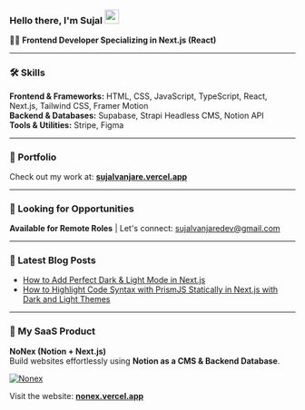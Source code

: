 ### Hello there, I'm Sujal <img src="https://media.giphy.com/media/hvRJCLFzcasrR4ia7z/giphy.gif" width="25px" height="25px">

👨‍💻 **Frontend Developer Specializing in Next.js (React)**  

---

### 🛠️ Skills  
**Frontend & Frameworks:** HTML, CSS, JavaScript, TypeScript, React, Next.js, Tailwind CSS, Framer Motion  
**Backend & Databases:** Supabase, Strapi Headless CMS, Notion API  
**Tools & Utilities:** Stripe, Figma  

---

### 🚀 Portfolio  
Check out my work at: [**sujalvanjare.vercel.app**](https://sujalvanjare.vercel.app)  

---

### 💼 Looking for Opportunities  
**Available for Remote Roles** | Let's connect: [sujalvanjaredev@gmail.com](mailto:sujalvanjaredev@gmail.com)  

---

### 📕 Latest Blog Posts  
- [How to Add Perfect Dark & Light Mode in Next.js](https://sujalvanjare.vercel.app/blog/perfect-dark-mode)  
- [How to Highlight Code Syntax with PrismJS Statically in Next.js with Dark and Light Themes](https://sujalvanjare.vercel.app/blog/code-syntax-highlighting)  

---

### 🔨 My SaaS Product  
**NoNex (Notion + Next.js)**  
Build websites effortlessly using **Notion as a CMS & Backend Database**.  

[![Nonex](https://res.cloudinary.com/drzcgtzx8/image/upload/v1733225620/portfolio/nonex/uadkcfcfznpexxoeyb2d.png)](https://nonex.vercel.app)  

Visit the website: [**nonex.vercel.app**](https://nonex.vercel.app)
